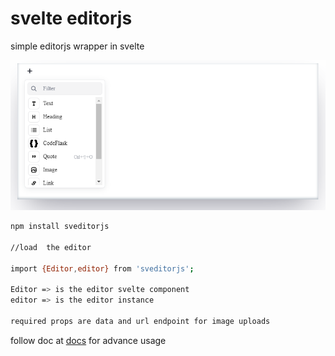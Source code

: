 
# svelte editorjs

simple editorjs wrapper in svelte

![alt text](https://github.com/pouchcms/sveditorjs/blob/master/ScreenShot%20Tool%20-20231030152142.png?raw=true)


```bash
npm install sveditorjs

//load  the editor

import {Editor,editor} from 'sveditorjs';

Editor => is the editor svelte component
editor => is the editor instance

required props are data and url endpoint for image uploads

```

follow doc at 
[docs](https://editorjs.io/)
for advance usage

